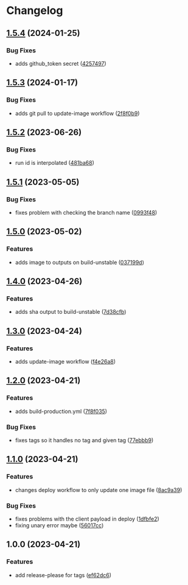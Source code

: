 # Changelog

## [1.5.4](https://github.com/mlibrary/platform-engineering-workflows/compare/v1.5.3...v1.5.4) (2024-01-25)


### Bug Fixes

* adds github_token secret ([4257497](https://github.com/mlibrary/platform-engineering-workflows/commit/425749761cb1915364d63d745e739c446b0512a2))

## [1.5.3](https://github.com/mlibrary/platform-engineering-workflows/compare/v1.5.2...v1.5.3) (2024-01-17)


### Bug Fixes

* adds git pull to update-image workflow ([2f8f0b9](https://github.com/mlibrary/platform-engineering-workflows/commit/2f8f0b92bc5579c3771b288a7ffdc2fa1bb207ee))

## [1.5.2](https://github.com/mlibrary/platform-engineering-workflows/compare/v1.5.1...v1.5.2) (2023-06-26)


### Bug Fixes

* run id is interpolated ([481ba68](https://github.com/mlibrary/platform-engineering-workflows/commit/481ba6850e19c01fce428591769b19bc8d462917))

## [1.5.1](https://github.com/mlibrary/platform-engineering-workflows/compare/v1.5.0...v1.5.1) (2023-05-05)


### Bug Fixes

* fixes problem with checking the branch name ([0993f48](https://github.com/mlibrary/platform-engineering-workflows/commit/0993f482e3a95d066ab03eea19a27de35be5c542))

## [1.5.0](https://github.com/mlibrary/platform-engineering-workflows/compare/v1.4.0...v1.5.0) (2023-05-02)


### Features

* adds image to outputs on build-unstable ([037199d](https://github.com/mlibrary/platform-engineering-workflows/commit/037199df66c0d2d2d741699a3a093d58d8de120b))

## [1.4.0](https://github.com/mlibrary/platform-engineering-workflows/compare/v1.3.0...v1.4.0) (2023-04-26)


### Features

* adds sha output to build-unstable ([7d38cfb](https://github.com/mlibrary/platform-engineering-workflows/commit/7d38cfb669e5a4e0626b394a77ecca21121481cb))

## [1.3.0](https://github.com/mlibrary/platform-engineering-workflows/compare/v1.2.0...v1.3.0) (2023-04-24)


### Features

* adds update-image workflow ([f4e26a8](https://github.com/mlibrary/platform-engineering-workflows/commit/f4e26a8ece18c7dbcd650da58c9a5f169c26be0c))

## [1.2.0](https://github.com/mlibrary/platform-engineering-workflows/compare/v1.1.0...v1.2.0) (2023-04-21)


### Features

* adds build-production.yml ([7f8f035](https://github.com/mlibrary/platform-engineering-workflows/commit/7f8f0354d999e8da68e44bc74c13a0d782014010))


### Bug Fixes

* fixes tags so it handles no tag and given tag ([77ebbb9](https://github.com/mlibrary/platform-engineering-workflows/commit/77ebbb92bde911cf301bb993e0c334c490ddbfb8))

## [1.1.0](https://github.com/mlibrary/platform-engineering-workflows/compare/v1.0.0...v1.1.0) (2023-04-21)


### Features

* changes deploy workflow to only update one image file ([8ac9a39](https://github.com/mlibrary/platform-engineering-workflows/commit/8ac9a39196dd366a7fefbced3b9436b941939310))


### Bug Fixes

* fixes problems with the client payload in deploy ([1dfbfe2](https://github.com/mlibrary/platform-engineering-workflows/commit/1dfbfe28dabb2fdb5b1fdaec5e3bb84e1b19aa62))
* fixing unary error maybe ([56017cc](https://github.com/mlibrary/platform-engineering-workflows/commit/56017cc490603bb214937ad47bde6ed75ffb91bd))

## 1.0.0 (2023-04-21)


### Features

* add release-please for tags ([ef62dc6](https://github.com/mlibrary/platform-engineering-workflows/commit/ef62dc654c806a08d9530c9347e8cb45179233f0))
